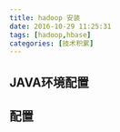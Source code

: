 ```yaml
---
title: hadoop 安装
date: 2016-10-29 11:25:31
tags: [hadoop,hbase]
categories: [技术积累]
---
```

## JAVA环境配置
## 配置